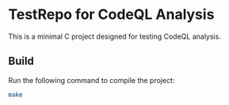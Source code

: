 # TestRepo for CodeQL Analysis

This is a minimal C project designed for testing CodeQL analysis.

## Build

Run the following command to compile the project:

```bash
make
